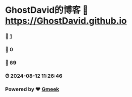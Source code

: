# GhostDavid的博客 :link: https://GhostDavid.github.io 
### :page_facing_up: [1](https://GhostDavid.github.io/tag.html) 
### :speech_balloon: 0 
### :hibiscus: 69 
### :alarm_clock: 2024-08-12 11:26:46 
### Powered by :heart: [Gmeek](https://github.com/Meekdai/Gmeek)
